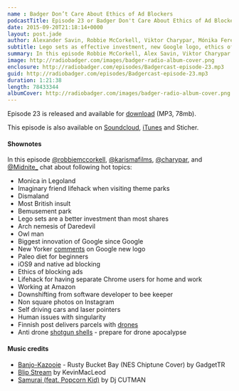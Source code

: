 ```yaml
---
name : Badger Don’t Care About Ethics of Ad Blockers
podcastTitle: Episode 23 or Badger Don't Care About Ethics of Ad Blockers
date: 2015-09-20T21:18:14+0000
layout: post.jade
author: Alexander Savin, Robbie McCorkell, Viktor Charypar, Mónika Ferencz-Szabó
subtitle: Lego sets as effective investment, new Google logo, ethics of ad blocking and native support for this in iOS9, Dismaland, working at Amazon, self driving cars and laser pointers, human issues with singularity, post delivery by drones in Finland and anti drones shotgun shells.
summary: In this episode Robbie McCorkell, Alex Savin, Viktor Charypar and Mónika Ferencz-Szabó talk about Lego sets as effective investment, new Google logo, ethics of ad blocking and native support for this in iOS9, Dismaland, working at Amazon, self driving cars and laser pointers, human issues with singularity, post delivery by drones in Finland and anti drones shotgun shells. For full shownotes and links check our website http://www.radiobadger.com
image: http://radiobadger.com/images/badger-radio-album-cover.png
enclosure: http://radiobadger.com/episodes/Badgercast-episode-23.mp3
guid: http://radiobadger.com/episodes/Badgercast-episode-23.mp3
duration: 1:21:38
length: 78433344
albumCover: http://radiobadger.com/images/badger-radio-album-cover.png
---
```


Episode 23 is released and available for [download](http://radiobadger.com/episodes/Badgercast-episode-23.mp3) (MP3, 78mb).

This episode is also available on [Soundcloud](https://soundcloud.com/karismafilms/radio-badger-episode-23), [iTunes](https://itunes.apple.com/gb/podcast/radio-badger-tech-podcast/id918884643?mt=2) and Sticher.

#### Shownotes

In this episode [@robbiemccorkell](https://twitter.com/robbiemccorkell), [@karismafilms](https://twitter.com/karismafilms), [@charypar](https://twitter.com/charypar), and [@Midnite_](https://twitter.com/Midnite_) chat about following hot topics:

* Monica in Legoland
* Imaginary friend lifehack when visiting theme parks
* Dismaland
* Most British insult
* Bemusement park
* Lego sets are a better investment than most shares
* Arch nemesis of Daredevil
* Owl man
* Biggest innovation of Google since Google
* New Yorker [comments](http://www.newyorker.com/culture/cultural-comment/why-you-hate-googles-new-logo) on Google new logo
* Paleo diet for beginners
* iOS9 and native ad blocking
* Ethics of blocking ads
* Lifehack for having separate Chrome users for home and work
* Working at Amazon
* Downshifting from software developer to bee keeper
* Non square photos on Instagram
* Self driving cars and laser pointers
* Human issues with singularity
* Finnish post delivers parcels with [drones](http://www.posti.fi/english/current/2015/20150901_robotic_helicopters.html)
* Anti drone [shotgun shells](http://petapixel.com/2015/08/19/this-new-shotgun-shell-is-for-shooting-down-drones/) - prepare for drone apocalypse

#### Music credits

* [Banjo-Kazooie](https://soundcloud.com/gadgettr/banjo-kazooie-rusty-bucket-bay-nes-chiptune-cover) - Rusty Bucket Bay (NES Chiptune Cover) by GadgetTR
* [Blip Stream](https://soundcloud.com/kevin-9-1/blip-stream) by KevinMacLeod
* [Samurai (feat. Popcorn Kid)](https://soundcloud.com/djcutman/samurai) by Dj CUTMAN
